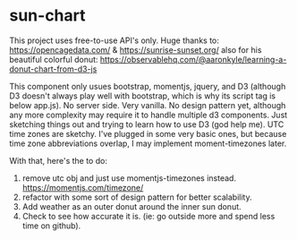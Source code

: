 # sun-chart
This project uses free-to-use API's only. Huge thanks to:
https://opencagedata.com/ &
https://sunrise-sunset.org/
also for his beautiful colorful donut:
https://observablehq.com/@aaronkyle/learning-a-donut-chart-from-d3-js

This component only usues bootstrap, momentjs, jquery, and D3 (although D3 doesn't always play well with bootstrap, which is why its script tag is below app.js).
No server side. Very vanilla. No design pattern yet, although any more complexity may require it to handle multiple d3 components.
Just sketching things out and trying to learn how to use D3 (god help me). 
UTC time zones are sketchy. I've plugged in some very basic ones, but because time zone abbreviations overlap, I may implement moment-timezones later. 

With that, here's the to do:
1. remove utc obj and just use momentjs-timezones instead. https://momentjs.com/timezone/
2. refactor with some sort of design pattern for better scalability.
3. Add weather as an outer donut around the inner sun donut.
4. Check to see how accurate it is. (ie: go outside more and spend less time on github). 

